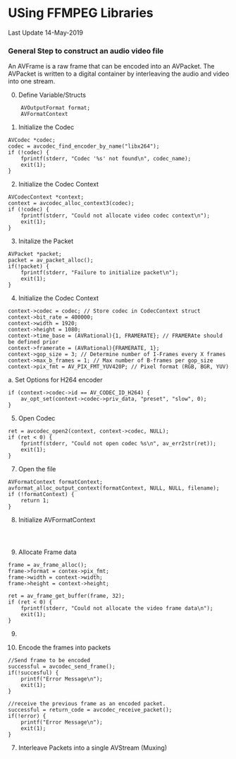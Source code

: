 # USing FFMPEG Libraries
Last Update 14-May-2019

### General Step to construct an audio video file
An AVFrame is a raw frame that can be encoded into an AVPacket.
The AVPacket is written to a digital container by interleaving the audio and video into
one stream.

0. Define Variable/Structs

```
	AVOutputFormat format;
	AVFormatContext
```

1. Initialize the Codec

```
AVCodec *codec;
codec = avcodec_find_encoder_by_name("libx264");
if (!codec) {
	fprintf(stderr, "Codec '%s' not found\n", codec_name);
	exit(1);
}
```

2. Initialize the Codec Context

```
AVCodecContext *context;
context = avcodec_alloc_context3(codec); 
if (!codec) {
	fprintf(stderr, "Could not allocate video codec context\n");
	exit(1);
}
```

3. Initalize the Packet

```
AVPacket *packet;
packet = av_packet_alloc();
if(!packet) {
	fprintf(stderr, "Failure to initialize packet\n");
	exit(1);
}
```

4. Initialize the Codec Context

```
context->codec = codec; // Store codec in CodecContext struct
context->bit_rate = 400000;
context->width = 1920;
context->height = 1080;
context->time_base = (AVRational){1, FRAMERATE}; // FRAMERAte should be defined prior
context->framerate = (AVRational){FRAMERATE, 1};
context->gop_size = 3; // Determine number of I-Frames every X frames
context->max_b_frames = 1; // Max number of B-frames per gop_size
context->pix_fmt = AV_PIX_FMT_YUV420P; // Pixel format (RGB, BGR, YUV)
```

a. Set Options for H264 encoder

```
if (context->codec->id == AV_CODEC_ID_H264) {
	av_opt_set(context->codec->priv_data, "preset", "slow", 0);
}
```

5. Open Codec

```
ret = avcodec_open2(context, context->codec, NULL);
if (ret < 0) {
	fprintf(stderr, "Could not open codec %s\n", av_err2str(ret));
	exit(1);
}
```


7. Open the file

```
AVFormatContext formatContext;
avformat_alloc_output_context(formatContext, NULL, NULL, filename);
if (!formatContext) {
	return 1;
}

```

8. Initialize AVFormatContext

```



```

9. Allocate Frame data

```
frame = av_frame_alloc();
frame->format = contex->pix_fmt;
frame->width = context->width;
frame->height = context->height;

ret = av_frame_get_buffer(frame, 32);
if (ret < 0) {
	fprintf(stderr, "Could not allocate the video frame data\n");
	exit(1);
}
```

9. 

10. Encode the frames into packets

```
//Send frame to be encoded
successful = avcodec_send_frame();
if(!succesful) {
	printf("Error Message\n");
	exit(1);
}

//receive the previous frame as an encoded packet.
successful = return_code = avcodec_receive_packet();
if(!error) {
	printf("Error Message\n");
	exit(1);
}
```

7. Interleave Packets into a single AVStream (Muxing)

```
```





